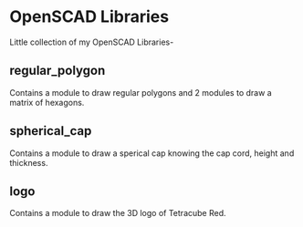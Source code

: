 # OpenSCAD Libraries

Little collection of my OpenSCAD Libraries-

## regular_polygon
Contains a module to draw regular polygons and 2 modules to draw a matrix of hexagons.

## spherical_cap
Contains a module to draw a sperical cap knowing the cap cord, height and thickness.

## logo
Contains a module to draw the 3D logo of Tetracube Red.
